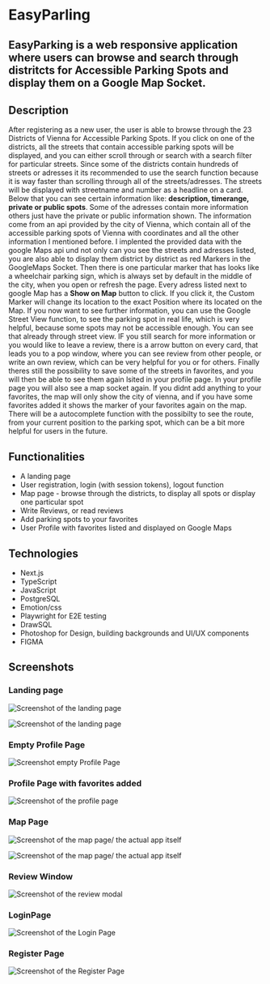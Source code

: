 # EasyParling

## EasyParking is a web responsive application where users can browse and search through distritcts for Accessible Parking Spots and display them on a Google Map Socket.

## Description

After registering as a new user, the user is able to browse through the 23 Districts of Vienna for Accessible Parking Spots. If you click on one of the districts, all the streets that contain accessible parking spots will be displayed, and you can either scroll through or search with a search filter for particular streets. Since some of the districts contain hundreds of streets or adresses it its recommended to use the search function because it is way faster than scrolling through all of the streets/adresses. The streets will be displayed with streetname and number as a headline on a card. Below that you can see certain information like: **description, timerange, private or public spots**. Some of the adresses contain more information others just have the private or public information shown. The information come from an api provided by the city of Vienna, which contain all of the accessible parking spots of Vienna with coordinates and all the other information I mentioned before. I implented the provided data with the google Maps api und not only can you see the streets and adresses listed, you are also able to display them district by district as red Markers in the GoogleMaps Socket. Then there is one particular marker that has looks like a wheelchair parking sign, which is always set by default in the middle of the city, when you open or refresh the page. Every adress listed next to google Map has a **Show on Map** button to click. If you click it, the Custom Marker will change its location to the exact Position where its located on the Map. If you now want to see further information, you can use the Google Street View function, to see the parking spot in real life, which is very helpful, because some spots may not be accessible enough. You can see that already through street view. IF you still search for more information or you would like to leave a review, there is a arrow button on every card, that leads you to a pop window, where you can see review from other people, or write an own review, which can be very helpful for you or for others. Finally theres still the possibility to save some of the streets in favorites, and you will then be able to see them again lsited in your profile page. In your profile page you will also see a map socket again. If you didnt add anything to your favorites, the map will only show the city of vienna, and if you have some favorites added it shows the marker of your favorites again on the map. There will be a autocomplete function with the possibilty to see the route, from your current position to the parking spot, which can be a bit more helpful for users in the future.

## Functionalities

- A landing page
- User registration, login (with session tokens), logout function
- Map page - browse through the districts, to display all spots or display one particular spot
- Write Reviews, or read reviews
- Add parking spots to your favorites
- User Profile with favorites listed and displayed on Google Maps

## Technologies

- Next.js
- TypeScript
- JavaScript
- PostgreSQL
- Emotion/css
- Playwright for E2E testing
- DrawSQL
- Photoshop for Design, building backgrounds and UI/UX components
- FIGMA

## Screenshots

### Landing page

![Screenshot of the landing page](/public/screenshots/landingpage1.png 'This is the landing page1')

![Screenshot of the landing page](/public/screenshots/landingpage2.png 'This is the landing page2')

### Empty Profile Page

![Screenshot empty Profile Page](/public/screenshots/emptyprofilepage.png 'Empty Profile page without favorites')

### Profile Page with favorites added

![Screenshot of the profile page](/public/screenshots/profilepagefavorites.png 'Profile page with favorites added')

### Map Page

![Screenshot of the map page/ the actual app itself](/public/screenshots/mappage.png 'Dropdown Menu, more information of the streets and add to favorites + review area')

![Screenshot of the map page/ the actual app itself](/public/screenshots/streetcard.png 'Dropdown Menu, more information of the streets and add to favorites + review area')

### Review Window

![Screenshot of the review modal](/public/screenshots/reviewwindow.png 'Modal for reviews opened')

### LoginPage

![Screenshot of the Login Page](/public/screenshots/loginpage.png 'Login Page')

### Register Page

![Screenshot of the Register Page](/public/screenshots/registerpage.png 'Register Page')

